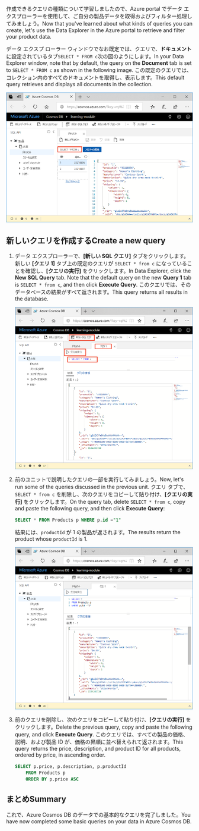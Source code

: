 <span data-ttu-id="525da-101">作成できるクエリの種類について学習しましたので、Azure portal でデータ エクスプローラーを使用して、ご自分の製品データを取得およびフィルター処理してみましょう。</span><span class="sxs-lookup"><span data-stu-id="525da-101">Now that you've learned about what kinds of queries you can create, let's use the Data Explorer in the Azure portal to retrieve and filter your product data.</span></span>

<span data-ttu-id="525da-102">データ エクスプ ローラー ウィンドウでなお既定では、クエリで、**ドキュメント**に設定されているタブ`SELECT * FROM c`次の図のようにします。</span><span class="sxs-lookup"><span data-stu-id="525da-102">In your Data Explorer window, note that by default, the query on the **Document** tab is set to `SELECT * FROM c` as shown in the following image.</span></span> <span data-ttu-id="525da-103">この既定のクエリでは、コレクション内のすべてのドキュメントを取得し、表示します。</span><span class="sxs-lookup"><span data-stu-id="525da-103">This default query retrieves and displays all documents in the collection.</span></span>

![データ エクスプローラーの既定のクエリは、"SELECT \* FROM c" です](../media/5-azure-cosmosdb-data-explorer-query.png)

## <a name="create-a-new-query"></a><span data-ttu-id="525da-105">新しいクエリを作成する</span><span class="sxs-lookup"><span data-stu-id="525da-105">Create a new query</span></span>

1. <span data-ttu-id="525da-106">データ エクスプローラーで、**[新しい SQL クエリ]** タブをクリックします。新しい **[クエリ 1]** タブ上の既定のクエリが `SELECT * from c` になっていることを確認し、**[クエリの実行]** をクリックします。</span><span class="sxs-lookup"><span data-stu-id="525da-106">In Data Explorer, click the **New SQL Query** tab. Note that the default query on the new  **Query 1** tab is `SELECT * from c`, and then click **Execute Query**.</span></span> <span data-ttu-id="525da-107">このクエリでは、そのデータベースの結果がすべて返されます。</span><span class="sxs-lookup"><span data-stu-id="525da-107">This query returns all results in the database.</span></span>

    ![ORDER BY c._ts DESC を追加し [フィルタの適用] をクリックすることで既定のクエリを変更する](../media/5-azure-cosmosdb-data-explorer-edit-query.png)

2. <span data-ttu-id="525da-109">前のユニットで説明したクエリの一部を実行してみましょう。</span><span class="sxs-lookup"><span data-stu-id="525da-109">Now, let's run some of the queries discussed in the previous unit.</span></span> <span data-ttu-id="525da-110">クエリ タブで、`SELECT * from c` を削除し、次のクエリをコピーして貼り付け、**[クエリの実行]** をクリックします。</span><span class="sxs-lookup"><span data-stu-id="525da-110">On the query tab, delete `SELECT * from c`, copy and paste the following query, and then click **Execute Query**:</span></span>

    ```sql
    SELECT * FROM Products p WHERE p.id ="1"
    ```

    <span data-ttu-id="525da-111">結果には、`productId` が 1 の製品が返されます。</span><span class="sxs-lookup"><span data-stu-id="525da-111">The results return the product whose `productId` is 1.</span></span>

    ![「ORDER BY c._ts DESC」を追加し [フィルタの適用] をクリックすることで、既定のクエリを変更](../media/5-azure-cosmosdb-data-explorer-query-by-id.png)

3. <span data-ttu-id="525da-113">前のクエリを削除し、次のクエリをコピーして貼り付け、**[クエリの実行]** をクリックします。</span><span class="sxs-lookup"><span data-stu-id="525da-113">Delete the previous query, copy and paste the following query, and click **Execute Query**.</span></span> <span data-ttu-id="525da-114">このクエリでは、すべての製品の価格、説明、および製品 ID が、価格の昇順に並べ替えられて返されます。</span><span class="sxs-lookup"><span data-stu-id="525da-114">This query returns the price, description, and product ID for all products, ordered by price, in ascending order.</span></span>
 
    ```sql
    SELECT p.price, p.description, p.productId 
        FROM Products p 
        ORDER BY p.price ASC
    ```

## <a name="summary"></a><span data-ttu-id="525da-115">まとめ</span><span class="sxs-lookup"><span data-stu-id="525da-115">Summary</span></span>

<span data-ttu-id="525da-116">これで、Azure Cosmos DB のデータでの基本的なクエリを完了しました。</span><span class="sxs-lookup"><span data-stu-id="525da-116">You have now completed some basic queries on your data in Azure Cosmos DB.</span></span> 